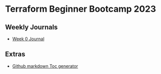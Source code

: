 # Terraform Beginner Bootcamp 2023
## Weekly Journals
- [ Week 0 Journal ](Journal/week-0.md)
## Extras
- [Github markdown Toc generator](https://luciopaiva.com/markdown-toc/)
